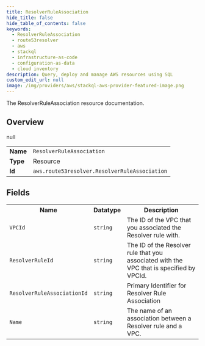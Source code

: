 ```yaml
---
title: ResolverRuleAssociation
hide_title: false
hide_table_of_contents: false
keywords:
  - ResolverRuleAssociation
  - route53resolver
  - aws
  - stackql
  - infrastructure-as-code
  - configuration-as-data
  - cloud inventory
description: Query, deploy and manage AWS resources using SQL
custom_edit_url: null
image: /img/providers/aws/stackql-aws-provider-featured-image.png
---
```

The ResolverRuleAssociation resource documentation.

## Overview
<table><tbody>
<tr><td><b>Name</b></td><td><code>ResolverRuleAssociation</code></td></tr>
<tr><td><b>Type</b></td><td>Resource</td></tr>
null
<tr><td><b>Id</b></td><td><code>aws.route53resolver.ResolverRuleAssociation</code></td></tr>
</tbody></table>

## Fields
<table><tbody>
<tr><th>Name</th><th>Datatype</th><th>Description</th></tr>
<tr><td><code>VPCId</code></td><td><code>string</code></td><td>The ID of the VPC that you associated the Resolver rule with.</td></tr><tr><td><code>ResolverRuleId</code></td><td><code>string</code></td><td>The ID of the Resolver rule that you associated with the VPC that is specified by VPCId.</td></tr><tr><td><code>ResolverRuleAssociationId</code></td><td><code>string</code></td><td>Primary Identifier for Resolver Rule Association</td></tr><tr><td><code>Name</code></td><td><code>string</code></td><td>The name of an association between a Resolver rule and a VPC.</td></tr>
</tbody></table>